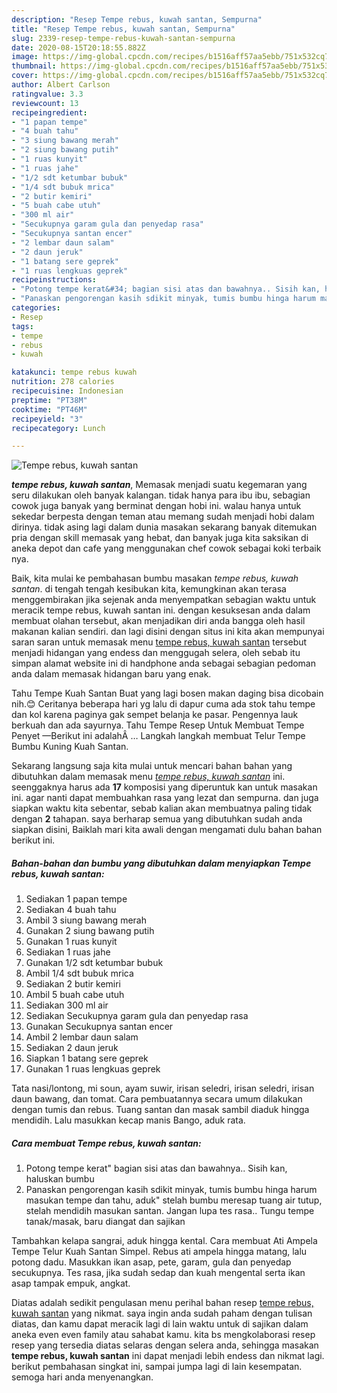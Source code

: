 ```yaml
---
description: "Resep Tempe rebus, kuwah santan, Sempurna"
title: "Resep Tempe rebus, kuwah santan, Sempurna"
slug: 2339-resep-tempe-rebus-kuwah-santan-sempurna
date: 2020-08-15T20:18:55.882Z
image: https://img-global.cpcdn.com/recipes/b1516aff57aa5ebb/751x532cq70/tempe-rebus-kuwah-santan-foto-resep-utama.jpg
thumbnail: https://img-global.cpcdn.com/recipes/b1516aff57aa5ebb/751x532cq70/tempe-rebus-kuwah-santan-foto-resep-utama.jpg
cover: https://img-global.cpcdn.com/recipes/b1516aff57aa5ebb/751x532cq70/tempe-rebus-kuwah-santan-foto-resep-utama.jpg
author: Albert Carlson
ratingvalue: 3.3
reviewcount: 13
recipeingredient:
- "1 papan tempe"
- "4 buah tahu"
- "3 siung bawang merah"
- "2 siung bawang putih"
- "1 ruas kunyit"
- "1 ruas jahe"
- "1/2 sdt ketumbar bubuk"
- "1/4 sdt bubuk mrica"
- "2 butir kemiri"
- "5 buah cabe utuh"
- "300 ml air"
- "Secukupnya garam gula dan penyedap rasa"
- "Secukupnya santan encer"
- "2 lembar daun salam"
- "2 daun jeruk"
- "1 batang sere geprek"
- "1 ruas lengkuas geprek"
recipeinstructions:
- "Potong tempe kerat&#34; bagian sisi atas dan bawahnya.. Sisih kan, haluskan bumbu"
- "Panaskan pengorengan kasih sdikit minyak, tumis bumbu hinga harum masukan tempe dan tahu, aduk&#34; stelah bumbu meresap tuang air tutup, stelah mendidih masukan santan. Jangan lupa tes rasa.. Tungu tempe tanak/masak, baru diangat dan sajikan"
categories:
- Resep
tags:
- tempe
- rebus
- kuwah

katakunci: tempe rebus kuwah 
nutrition: 278 calories
recipecuisine: Indonesian
preptime: "PT38M"
cooktime: "PT46M"
recipeyield: "3"
recipecategory: Lunch

---
```



![Tempe rebus, kuwah santan](https://img-global.cpcdn.com/recipes/b1516aff57aa5ebb/751x532cq70/tempe-rebus-kuwah-santan-foto-resep-utama.jpg)

<b><i>tempe rebus, kuwah santan</i></b>, Memasak menjadi suatu kegemaran yang seru dilakukan oleh banyak kalangan. tidak hanya para ibu ibu, sebagian cowok juga banyak yang berminat dengan hobi ini. walau hanya untuk sekedar berpesta dengan teman atau memang sudah menjadi hobi dalam dirinya. tidak asing lagi dalam dunia masakan sekarang banyak ditemukan pria dengan skill memasak yang hebat, dan banyak juga kita saksikan di aneka depot dan cafe yang menggunakan chef cowok sebagai koki terbaik nya.

Baik, kita mulai ke pembahasan bumbu masakan <i>tempe rebus, kuwah santan</i>. di tengah tengah kesibukan kita, kemungkinan akan terasa menggembirakan jika sejenak anda menyempatkan sebagian waktu untuk meracik tempe rebus, kuwah santan ini. dengan kesuksesan anda dalam membuat olahan tersebut, akan menjadikan diri anda bangga oleh hasil makanan kalian sendiri. dan lagi disini dengan situs ini kita akan mempunyai saran saran untuk memasak menu <u>tempe rebus, kuwah santan</u> tersebut menjadi hidangan yang endess dan menggugah selera, oleh sebab itu simpan alamat website ini di handphone anda sebagai sebagian pedoman anda dalam memasak hidangan baru yang enak.

Tahu Tempe Kuah Santan Buat yang lagi bosen makan daging bisa dicobain nih.😊 Ceritanya beberapa hari yg lalu di dapur cuma ada stok tahu tempe dan kol karena paginya gak sempet belanja ke pasar. Pengennya lauk berkuah dan ada sayurnya. Tahu Tempe Resep Untuk Membuat Tempe Penyet —Berikut ini adalahÂ … Langkah langkah membuat Telur Tempe Bumbu Kuning Kuah Santan.


Sekarang langsung saja kita mulai untuk mencari bahan bahan yang dibutuhkan dalam memasak menu <u><i>tempe rebus, kuwah santan</i></u> ini. seenggaknya harus ada <b>17</b> komposisi yang diperuntuk kan untuk masakan ini. agar nanti dapat membuahkan rasa yang lezat dan sempurna. dan juga siapkan waktu kita sebentar, sebab kalian akan membuatnya paling tidak dengan <b>2</b> tahapan. saya berharap semua yang dibutuhkan sudah anda siapkan disini, Baiklah mari kita awali dengan mengamati dulu bahan bahan berikut ini.

<!--inarticleads1-->

##### Bahan-bahan dan bumbu yang dibutuhkan dalam menyiapkan Tempe rebus, kuwah santan:

1. Sediakan 1 papan tempe
1. Sediakan 4 buah tahu
1. Ambil 3 siung bawang merah
1. Gunakan 2 siung bawang putih
1. Gunakan 1 ruas kunyit
1. Sediakan 1 ruas jahe
1. Gunakan 1/2 sdt ketumbar bubuk
1. Ambil 1/4 sdt bubuk mrica
1. Sediakan 2 butir kemiri
1. Ambil 5 buah cabe utuh
1. Sediakan 300 ml air
1. Sediakan Secukupnya garam gula dan penyedap rasa
1. Gunakan Secukupnya santan encer
1. Ambil 2 lembar daun salam
1. Sediakan 2 daun jeruk
1. Siapkan 1 batang sere geprek
1. Gunakan 1 ruas lengkuas geprek


Tata nasi/lontong, mi soun, ayam suwir, irisan seledri, irisan seledri, irisan daun bawang, dan tomat. Cara pembuatannya secara umum dilakukan dengan tumis dan rebus. Tuang santan dan masak sambil diaduk hingga mendidih. Lalu masukkan kecap manis Bango, aduk rata. 

<!--inarticleads2-->

##### Cara membuat Tempe rebus, kuwah santan:

1. Potong tempe kerat&#34; bagian sisi atas dan bawahnya.. Sisih kan, haluskan bumbu
1. Panaskan pengorengan kasih sdikit minyak, tumis bumbu hinga harum masukan tempe dan tahu, aduk&#34; stelah bumbu meresap tuang air tutup, stelah mendidih masukan santan. Jangan lupa tes rasa.. Tungu tempe tanak/masak, baru diangat dan sajikan


Tambahkan kelapa sangrai, aduk hingga kental. Cara membuat Ati Ampela Tempe Telur Kuah Santan Simpel. Rebus ati ampela hingga matang, lalu potong dadu. Masukkan ikan asap, pete, garam, gula dan penyedap secukupnya. Tes rasa, jika sudah sedap dan kuah mengental serta ikan asap tampak empuk, angkat. 

Diatas adalah sedikit pengulasan menu perihal bahan resep <u>tempe rebus, kuwah santan</u> yang nikmat. saya ingin anda sudah paham dengan tulisan diatas, dan kamu dapat meracik lagi di lain waktu untuk di sajikan dalam aneka even even family atau sahabat kamu. kita bs mengkolaborasi resep resep yang tersedia diatas selaras dengan selera anda, sehingga masakan <b>tempe rebus, kuwah santan</b> ini dapat menjadi lebih endess dan nikmat lagi. berikut pembahasan singkat ini, sampai jumpa lagi di lain kesempatan. semoga hari anda menyenangkan.
